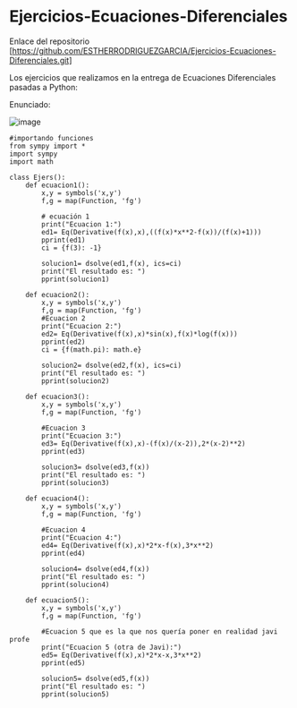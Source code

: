 # Ejercicios-Ecuaciones-Diferenciales

Enlace del repositorio [https://github.com/ESTHERRODRIGUEZGARCIA/Ejercicios-Ecuaciones-Diferenciales.git]

Los ejercicios que realizamos en la entrega de Ecuaciones Diferenciales pasadas a Python:

Enunciado:


![image](https://user-images.githubusercontent.com/91721860/195081633-d00769cc-7ba3-44d2-b82d-08e2b6140f54.png)

````
#importando funciones 
from sympy import *
import sympy
import math

class Ejers():
    def ecuacion1():
        x,y = symbols('x,y')
        f,g = map(Function, 'fg')

        # ecuación 1
        print("Ecuacion 1:")
        ed1= Eq(Derivative(f(x),x),((f(x)*x**2-f(x))/(f(x)+1)))
        pprint(ed1)
        ci = {f(3): -1}

        solucion1= dsolve(ed1,f(x), ics=ci)
        print("El resultado es: ")
        pprint(solucion1)

    def ecuacion2():
        x,y = symbols('x,y')
        f,g = map(Function, 'fg')
        #Ecuacion 2
        print("Ecuacion 2:")
        ed2= Eq(Derivative(f(x),x)*sin(x),f(x)*log(f(x)))
        pprint(ed2)
        ci = {f(math.pi): math.e}

        solucion2= dsolve(ed2,f(x), ics=ci)
        print("El resultado es: ")
        pprint(solucion2)

    def ecuacion3():
        x,y = symbols('x,y')
        f,g = map(Function, 'fg')

        #Ecuacion 3
        print("Ecuacion 3:")
        ed3= Eq(Derivative(f(x),x)-(f(x)/(x-2)),2*(x-2)**2)
        pprint(ed3)

        solucion3= dsolve(ed3,f(x))
        print("El resultado es: ")
        pprint(solucion3)

    def ecuacion4():
        x,y = symbols('x,y')
        f,g = map(Function, 'fg')

        #Ecuacion 4
        print("Ecuacion 4:")
        ed4= Eq(Derivative(f(x),x)*2*x-f(x),3*x**2)
        pprint(ed4)

        solucion4= dsolve(ed4,f(x))
        print("El resultado es: ")
        pprint(solucion4)

    def ecuacion5():
        x,y = symbols('x,y')
        f,g = map(Function, 'fg')

        #Ecuacion 5 que es la que nos quería poner en realidad javi profe
        print("Ecuacion 5 (otra de Javi):")
        ed5= Eq(Derivative(f(x),x)*2*x-x,3*x**2)
        pprint(ed5)

        solucion5= dsolve(ed5,f(x))
        print("El resultado es: ")
        pprint(solucion5)



